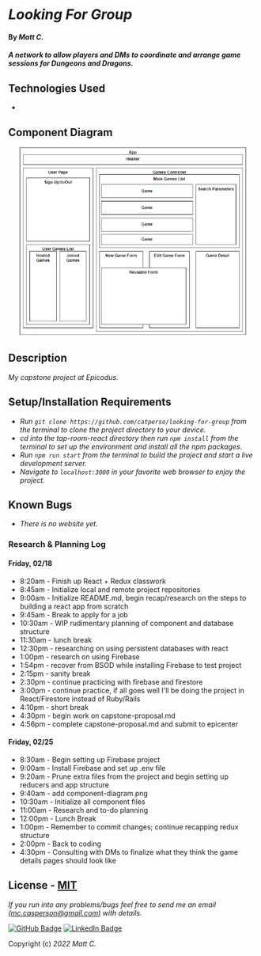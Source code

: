 # _Looking For Group_

#### By _**Matt C.**_

#### _A network to allow players and DMs to coordinate and arrange game sessions for Dungeons and Dragons._

## Technologies Used

* 

## Component Diagram

<p align="center">
<img src="src/img/component-diagram.png" height="382px">
</p>

## Description

_My capstone project at Epicodus._

## Setup/Installation Requirements

* _Run `git clone https://github.com/catperso/looking-for-group` from the terminal to clone the project directory to your device._
* _cd into the tap-room-react directory then run `npm install` from the terminal to set up the environment and install all the npm packages._
* _Run `npm run start` from the terminal to build the project and start a live development server._
* _Navigate to `localhost:3000` in your favorite web browser to enjoy the project._

## Known Bugs

* _There is no website yet._

### Research & Planning Log
#### Friday, 02/18
* 8:20am - Finish up React + Redux classwork
* 8:45am - Initialize local and remote project repositories
* 9:00am - Initialize README.md, begin recap/research on the steps to building a react app from scratch
* 9:45am - Break to apply for a job
* 10:30am - WIP rudimentary planning of component and database structure
* 11:30am - lunch break
* 12:30pm - researching on using persistent databases with react
* 1:00pm - research on using Firebase
* 1:54pm - recover from BSOD while installing Firebase to test project
* 2:15pm - sanity break
* 2:30pm - continue practicing with firebase and firestore
* 3:00pm - continue practice, if all goes well I'll be doing the project in React/Firestore instead of Ruby/Rails
* 4:10pm - short break
* 4:30pm - begin work on capstone-proposal.md
* 4:56pm - complete capstone-proposal.md and submit to epicenter
#### Friday, 02/25
* 8:30am - Begin setting up Firebase project
* 9:00am - Install Firebase and set up .env file
* 9:20am - Prune extra files from the project and begin setting up reducers and app structure
* 9:40am - add component-diagram.png
* 10:30am - Initialize all component files
* 11:00am - Research and to-do planning
* 12:00pm - Lunch Break
* 1:00pm - Remember to commit changes; continue recapping redux structure
* 2:00pm - Back to coding
* 4:30pm - Consulting with DMs to finalize what they think the game details pages should look like

## License - [MIT](https://opensource.org/licenses/MIT)

_If you run into any problems/bugs feel free to send me an email [(mc.casperson@gmail.com)](mailto:mc.casperson@gmail.com) with details._

[![GitHub Badge](https://img.shields.io/badge/GitHub-100000?style=for-the-badge&logo=github&logoColor=white)](https://github.com/catperso)
[![LinkedIn Badge](https://img.shields.io/badge/LinkedIn-0077B5?style=for-the-badge&logo=linkedin&logoColor=white)](https://www.linkedin.com/in/matthew-casperson/)

Copyright (c) _2022_ _Matt C._